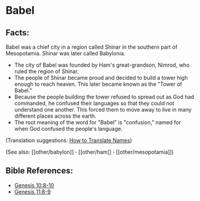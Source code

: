 # Babel #

## Facts: ##

Babel was a chief city in a region called Shinar in the southern part of Mesopotamia. Shinar was later called Babylonia.

* The city of Babel was founded by Ham's great-grandson, Nimrod, who ruled the region of Shinar.
* The people of Shinar became proud and decided to build a tower high enough to reach heaven. This later became known as the "Tower of Babel."
* Because the people building the tower refused to spread out as God had commanded, he confused their languages so that they could not understand one another. This forced them to move away to live in many different places across the earth.
* The root meaning of the word for "Babel" is "confusion," named for when God confused the people's language.

(Translation suggestions: [How to Translate Names](en/ta-vol1/translate/man/translate-names))

(See also: [[other/babylon]] **·** [[other/ham]] **·** [[other/mesopotamia]])

## Bible References: ##

* [Genesis 10:8-10](en/tn/gen/help/10/08)
* [Genesis 11:8-9](en/tn/gen/help/11/08)